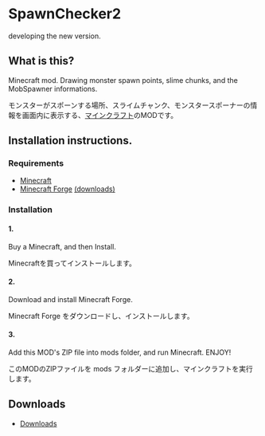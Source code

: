 SpawnChecker2
============

developing the new version.

What is this?
---------------
Minecraft mod. Drawing monster spawn points, slime chunks, and the MobSpawner informations.

モンスターがスポーンする場所、スライムチャンク、モンスタースポーナーの情報を画面内に表示する、[マインクラフト](http://minecraft.net/)のMODです。

Installation instructions.
---------------

### Requirements
* [Minecraft](https://minecraft.net)
* [Minecraft Forge](http://minecraftforge.net/) [(downloads)](http://files.minecraftforge.net/)

### Installation

#### 1.
Buy a Minecraft, and then Install.

Minecraftを買ってインストールします。


#### 2.
Download and install Minecraft Forge.

Minecraft Forge をダウンロードし、インストールします。

#### 3.
Add this MOD's ZIP file into mods folder, and run Minecraft. ENJOY!

このMODのZIPファイルを mods フォルダーに追加し、マインクラフトを実行します。

Downloads
---------------
* [Downloads](http://goo.gl/Hkp2d)